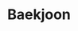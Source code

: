 ---
title           : "Baekjoon"
layout          : category
taxonomy        : "Baekjoon"
permalink       : /Baekjoon/
---
